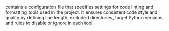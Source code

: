 contains a configuration file that specifies settings for code linting and formatting tools used in the project. It ensures consistent code style and quality by defining line length, excluded directories, target Python versions, and rules to disable or ignore in each tool.